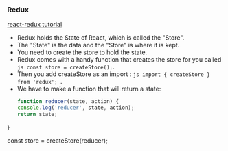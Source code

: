 ### Redux
[react-redux tutorial](https://daveceddia.com/redux-tutorial/)
- Redux holds the State of React, which is called the "Store".
- The "State" is the data and the "Store" is where it is kept.
- You need to create the store to hold the state.
- Redux comes with a handy function that creates the store for you called ```js const store = createStore();```.
- Then you add createStore as an import : ```js import { createStore } from 'redux'; ```.
- We have to make a function that will return a state:
  ```js 
  function reducer(state, action) {
  console.log('reducer', state, action);
  return state;
}

const store = createStore(reducer);
```
